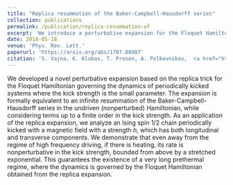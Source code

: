 ```yaml
---
title: "Replica resummation of the Baker-Campbell-Hausdorff series"
collection: publications
permalink: /publication/replica-resummation-of
excerpt: 'We introduce a perturbative expansion for the Floquet Hamiltonian based on the replica trick.'
date: 2018-05-18
venue: 'Phys. Rev. Lett.'
paperurl: 'https://arxiv.org/abs/1707.08987'
citation: 'S. Vajna, K. Klobas, T. Prosen, A. Polkovnikov,  <a href="https://doi.org/10.1103/PhysRevLett.120.200607">Phys. Rev. Lett. <b>120</b>, 200607</a> (2018).'
---
```


We developed a novel perturbative expansion based on the replica trick for the Floquet Hamiltonian governing the dynamics of periodically kicked systems where the kick strength is the small parameter. The expansion is formally equivalent to an infinite resummation of the Baker-Campbell-Hausdorff series in the undriven (nonperturbed) Hamiltonian, while considering terms up to a finite order in the kick strength. As an application of the replica expansion, we analyze an Ising spin 1/2 chain periodically kicked with a magnetic field with a strength <i>h</i>, which has both longitudinal and transverse components. We demonstrate that even away from the regime of high frequency driving, if there is heating, its rate is nonperturbative in the kick strength, bounded from above by a stretched exponential. This guarantees the existence of a very long prethermal regime, where the dynamics is governed by the Floquet Hamiltonian obtained from the replica expansion.
